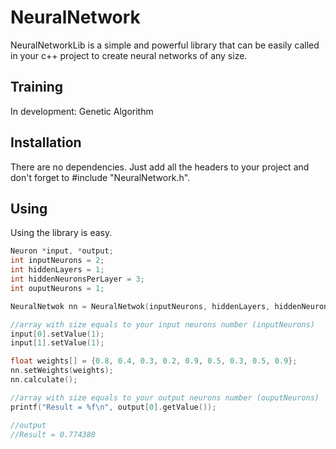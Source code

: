 # NeuralNetwork
NeuralNetworkLib is a simple and powerful library that can be easily called in your c++ project to create neural networks of any size.

## Training

In development: Genetic Algorithm

## Installation

There are no dependencies. Just add all the headers to your project and don't forget to #include "NeuralNetwork.h".

## Using

Using the library is easy.

```c
Neuron *input, *output;
int inputNeurons = 2;
int hiddenLayers = 1;
int hiddenNeuronsPerLayer = 3;
int ouputNeurons = 1;

NeuralNetwok nn = NeuralNetwok(inputNeurons, hiddenLayers, hiddenNeuronsPerLayer, ouputNeurons);

//array with size equals to your input neurons number (inputNeurons)
input[0].setValue(1);
input[1].setValue(1);

float weights[] = {0.8, 0.4, 0.3, 0.2, 0.9, 0.5, 0.3, 0.5, 0.9};
nn.setWeights(weights);
nn.calculate();

//array with size equals to your output neurons number (ouputNeurons)
printf("Result = %f\n", output[0].getValue());

//output
//Result = 0.774380
```
